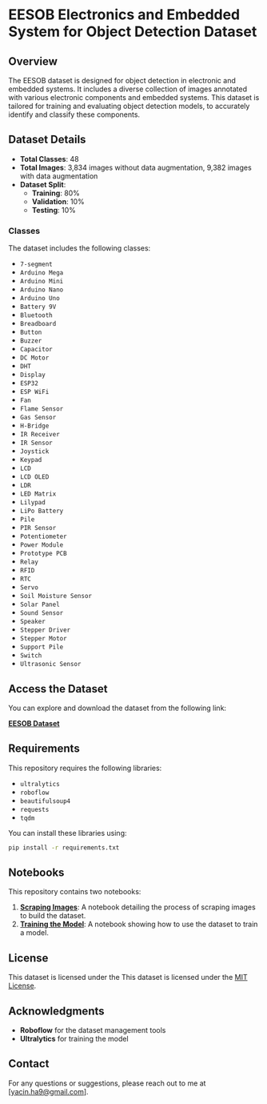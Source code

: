 

# EESOB Electronics and Embedded System for Object Detection  Dataset

## Overview

The EESOB dataset is designed for object detection in electronic and embedded systems. It includes a diverse collection of images annotated with various electronic components and embedded systems. This dataset is tailored for training and evaluating object detection models, to accurately identify and classify these components.

## Dataset Details

- **Total Classes**: 48
- **Total Images**: 3,834 images without data augmentation, 9,382 images with data augmentation
- **Dataset Split**:
  - **Training**: 80%
  - **Validation**: 10%
  - **Testing**: 10%

### Classes

The dataset includes the following classes:

- `7-segment`
- `Arduino Mega`
- `Arduino Mini`
- `Arduino Nano`
- `Arduino Uno`
- `Battery 9V`
- `Bluetooth`
- `Breadboard`
- `Button`
- `Buzzer`
- `Capacitor`
- `DC Motor`
- `DHT`
- `Display`
- `ESP32`
- `ESP WiFi`
- `Fan`
- `Flame Sensor`
- `Gas Sensor`
- `H-Bridge`
- `IR Receiver`
- `IR Sensor`
- `Joystick`
- `Keypad`
- `LCD`
- `LCD OLED`
- `LDR`
- `LED Matrix`
- `Lilypad`
- `LiPo Battery`
- `Pile`
- `PIR Sensor`
- `Potentiometer`
- `Power Module`
- `Prototype PCB`
- `Relay`
- `RFID`
- `RTC`
- `Servo`
- `Soil Moisture Sensor`
- `Solar Panel`
- `Sound Sensor`
- `Speaker`
- `Stepper Driver`
- `Stepper Motor`
- `Support Pile`
- `Switch`
- `Ultrasonic Sensor`

## Access the Dataset

You can explore and download the dataset from the following link:

[**EESOB Dataset**](https://universe.roboflow.com/android-yolo/eesob)

## Requirements


This repository requires the following libraries:

- `ultralytics`
- `roboflow`
- `beautifulsoup4`
- `requests`
- `tqdm`

You can install these libraries using:

```bash
pip install -r requirements.txt
```


## Notebooks

This repository contains two notebooks:
1. **[Scraping Images](https://github.com/yacin-hamdi/EESOB/blob/main/web_scraper.ipynb)**: A notebook detailing the process of scraping images to build the dataset.
2. **[Training the Model](https://github.com/yacin-hamdi/EESOB/blob/main/training.ipynb)**: A notebook showing how to use the dataset to train a model.


## License

This dataset is licensed under the This dataset is licensed under the [MIT License](LICENSE).

## Acknowledgments

- **Roboflow** for the dataset management tools
- **Ultralytics** for training the model

## Contact

For any questions or suggestions, please reach out to me at [yacin.ha9@gmail.com].







